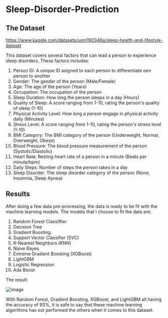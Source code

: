 # Sleep-Disorder-Prediction

## The Dataset
https://www.kaggle.com/datasets/uom190346a/sleep-health-and-lifestyle-dataset

This dataset covers several factors that can lead a person to experience sleep disorders. These factors includes:
1. Person ID: A unique ID asigned to each person to differentiate oen person to another
2. Gender: The gender of the person (Male/Female)
3. Age: The age of the person (Years)
4. Occupation: The occupation of the person
5. Sleep Duration: How long the person sleeps in a day (Hours)
6. Quality of Sleep: A score ranging from 1-10, rating the person's quality of sleep (1-10)
7. Physical Activity Level: How long a person engage in physical activity daily (Minutes)
8. Stress Level: A score ranging from 1-10, rating the person's stress level (1-10)
9. BMI Category: The BMI category of the person (Underweight, Normal, Overweight, Obese)
10. Blood Pressure: The blood pressure measurement of the person (Systolic/Diastolic)
11. Heart Rate: Resting heart rate of a person in a minute (Beats per minute/bpm)
12. Daily Steps: Number of steps the person takes in a day
13. Sleep Disorder: The sleep disorder category of the person (None, Insomnia, Sleep Apnea)

## Results
After doing a few data pre-processing, the data is ready to be fit with the machine learning models.
The models that I choose to fit the data are:
1. Random Forest Classiffier
2. Decision Tree
3. Gradient Boosting
4. Support Vector Classifier (SVC)
5. K-Nearest Neighbors (KNN)
6. Naive Bayes
7. Extreme Gradient Boosting (XGBoost)
8. LightGBM
9. Logistic Regression
10. Ada Boost

The result:
 
![image](https://github.com/fredericknathan/Sleep-Disorder-Prediction/assets/91310022/2e995e7f-a94b-4eff-8a85-aa6792e40ab9)
 
With Random Forest, Gradient Boosting, XGBoost, and LightGBM all having the accuracy of 93%, it is safe to say that these machine learning algorithms has out performed the others when it comes to this dataset.
